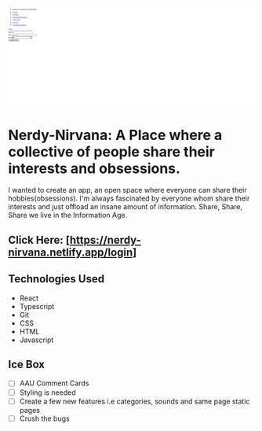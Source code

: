 ![Nerdy-Nirvana](./src/assets/NerdyNirvana.png)
# Nerdy-Nirvana: A Place where a collective of people share their interests and obsessions.

I wanted to create an app, an open space where everyone can share their hobbies(obsessions).
I'm always fascinated by everyone whom share their interests and just offload an insane amount of information.
Share, Share, Share we live in the Information Age.

## Click Here: [https://nerdy-nirvana.netlify.app/login]

## Technologies Used
* React
* Typescript
* Git
* CSS
* HTML
* Javascript

## Ice Box
- [ ] AAU Comment Cards
- [ ] Styling is needed
- [ ] Create a few new features i.e categories, sounds and same page static pages
- [ ] Crush the bugs